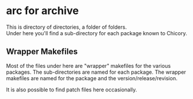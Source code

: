 # arc for archive

This is directory of directories, a folder of folders. <br/>
Under here you'll find a sub-directory for each package known to Chicory.

## Wrapper Makefiles

Most of the files under here are "wrapper" makefiles for the various
packages. The sub-directories are named for each package. The wrapper
makefiles are named for the package and the version/release/revision.

It is also possible to find patch files here occasionally.


